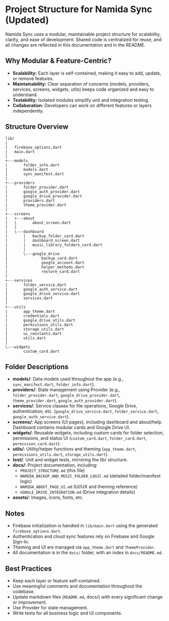 # Project Structure for Namida Sync (Updated)

Namida Sync uses a modular, maintainable project structure for scalability, clarity, and ease of development. Shared code is centralized for reuse, and all changes are reflected in this documentation and in the README.

## Why Modular & Feature-Centric?
- **Scalability:** Each layer is self-contained, making it easy to add, update, or remove features.
- **Maintainability:** Clear separation of concerns (models, providers, services, screens, widgets, utils) keeps code organized and easy to understand.
- **Testability:** Isolated modules simplify unit and integration testing.
- **Collaboration:** Developers can work on different features or layers independently.

## Structure Overview

```
lib/
|   
|   firebase_options.dart
|   main.dart
|   
+---models
|       folder_info.dart
|       models.dart
|       sync_manifest.dart
|       
+---providers
|       folder_provider.dart
|       google_auth_provider.dart
|       google_drive_provider.dart
|       providers.dart
|       theme_provider.dart
|
+---screens
|   +---about
|   |       about_screen.dart
|   |
|   \---dashboard
|       |   backup_folder_card.dart
|       |   dashboard_screen.dart
|       |   music_library_folders_card.dart
|       |
|       \---google_drive
|               backup_card.dart
|               google_account.dart
|               helper_methods.dart
|               restore_card.dart
|
+---services
|       folder_service.dart
|       google_auth_service.dart
|       google_drive_service.dart
|       services.dart
|
+---utils
|       app_theme.dart
|       credentials.dart
|       google_drive_utils.dart
|       permissions_utils.dart
|       storage_utils.dart
|       ui_constants.dart
|       utils.dart
|    
\---widgets
        custom_card.dart
```

## Folder Descriptions
- **models/**: Data models used throughout the app (e.g., `sync_manifest.dart`, `folder_info.dart`).
- **providers/**: State management using Provider (e.g., `folder_provider.dart`, `google_drive_provider.dart`, `theme_provider.dart`, `google_auth_provider.dart`).
- **services/**: Service classes for file operations, Google Drive, authentication, etc. (`google_drive_service.dart`, `folder_service.dart`, `google_auth_service.dart`).
- **screens/**: App screens (UI pages), including dashboard and about/help. Dashboard contains modular cards and Google Drive UI.
- **widgets/**: Reusable widgets, including custom cards for folder selection, permissions, and status UI (`custom_card.dart`, `folder_card.dart`, `permission_card.dart`).
- **utils/**: Utility/helper functions and theming (`app_theme.dart`, `permissions_utils.dart`, `storage_utils.dart`).
- **test/**: Unit and widget tests, mirroring the lib/ structure.
- **docs/**: Project documentation, including:
  - `PROJECT_STRUCTURE.md` (this file)
  - `NAMIDA_BACKUP_AND_MUSIC_FOLDER_LOGIC.md` (detailed folder/manifest logic)
  - `NAMIDA_ABOUT_PAGE_UI.md` (UI/UX and theming reference)
  - `GOOGLE_DRIVE_INTEGRATION.md` (Drive integration details)
- **assets/**: Images, icons, fonts, etc.

## Notes
- Firebase initialization is handled in `lib/main.dart` using the generated `firebase_options.dart`.
- Authentication and cloud sync features rely on Firebase and Google Sign-In.
- Theming and UI are managed via `app_theme.dart` and `ThemeProvider`.
- All documentation is in the `docs/` folder, with an index in `docs/README.md`.

## Best Practices
- Keep each layer or feature self-contained.
- Use meaningful comments and documentation throughout the codebase.
- Update markdown files (`README.md`, docs/) with every significant change or improvement.
- Use Provider for state management.
- Write tests for all business logic and UI components.